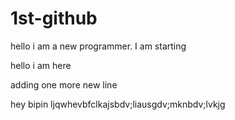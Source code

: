 # 1st-github
hello i am a new programmer. I am starting 

hello i am here

adding one more new line



hey bipin ljqwhevbfclkajsbdv;liausgdv;mknbdv;lvkjg

